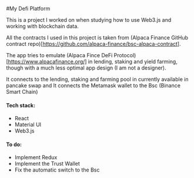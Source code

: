 #My Defi Platform

This is a project I worked on when studying how to use Web3.js and working with blockchain data.

All the contracts I used in this project is taken from (Alpaca Finance GitHub contract repo)[https://github.com/alpaca-finance/bsc-alpaca-contract].

The app tries to emulate (Alpaca Fince DeFi Protocol)[https://www.alpacafinance.org/] in lending, staking and yield farming, though with a much less optimal app design (I am not a designer).

It connects to the lending, staking and farming pool in currently available in pancake swap and It connects the Metamask wallet to the Bsc (Binance Smart Chain)



#### Tech stack:

- React
- Material UI
- Web3.js



#### To do:

- Implement Redux
- Implement the Trust Wallet
- Fix the automatic switch to the Bsc



####

